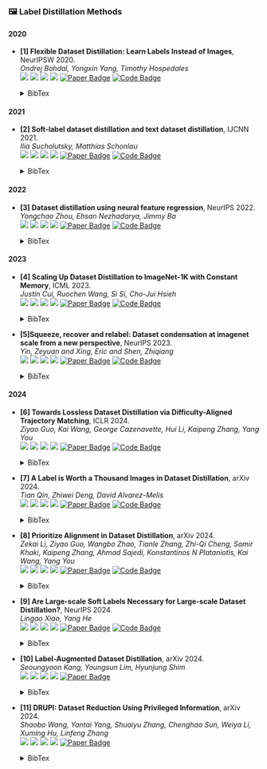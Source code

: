 ### 🖼️ Label Distillation Methods

#### 2020
- **[1] Flexible Dataset Distillation: Learn Labels Instead of Images**, NeurIPSW 2020.  
*Ondrej Bohdal, Yongxin Yang, Timothy Hospedales*  
![](https://img.shields.io/badge/LD-blue) ![](https://img.shields.io/badge/Image_Classification-green) ![](https://img.shields.io/badge/Label_Distillation-red) ![](https://img.shields.io/badge/Dataset_Distillation-orange)
<a href="https://meta-learn.github.io/2020/papers/42_paper.pdf"><img src="https://img.shields.io/badge/NeurIPSW-Paper-%23D2691E" alt="Paper Badge"></a>
<a href="https://github.com/ondrejbohdal/label-distillation"><img src="https://img.shields.io/badge/GitHub-Code-brightgreen?logo=github" alt="Code Badge"></a>
    <details> <summary>BibTex</summary>

    ```bibtex
    @inproceedings{bohdal2020flexible,
      title={Flexible Dataset Distillation: Learn Labels Instead of Images},
      author={Bohdal, Ondrej and Yang, Yongxin and Hospedales, Timothy M},
      booktitle={4th Workshop on Meta-Learning at NeurIPS 2020},
      year={2020}
    }
    ```

    </details>

#### 2021
- **[2] Soft-label dataset distillation and text dataset distillation**, IJCNN 2021.  
*Ilia Sucholutsky, Matthias Schonlau*  
![](https://img.shields.io/badge/SLDD-blue) ![](https://img.shields.io/badge/Image_Classification-green) ![](https://img.shields.io/badge/Label_Distillation-red) ![](https://img.shields.io/badge/Dataset_Distillation-orange)
<a href="https://ieeexplore.ieee.org/abstract/document/9533769"><img src="https://img.shields.io/badge/IJCNN-Paper-%23D2691E" alt="Paper Badge"></a>
<a href="https://github.com/ilia10000/dataset-distillation"><img src="https://img.shields.io/badge/GitHub-Code-brightgreen?logo=github" alt="Code Badge"></a>
    <details> <summary>BibTex</summary>

    ```bibtex
    @inproceedings{sucholutsky2021soft,
      title={Soft-label dataset distillation and text dataset distillation},
      author={Sucholutsky, Ilia and Schonlau, Matthias},
      booktitle={2021 International Joint Conference on Neural Networks (IJCNN)},
      pages={1--8},
      year={2021},
      organization={IEEE}
    }
    ```

    </details>

#### 2022
- **[3] Dataset distillation using neural feature regression**, NeurIPS 2022.  
*Yongchao Zhou, Ehsan Nezhadarya, Jimmy Ba*  
![](https://img.shields.io/badge/FRePo-blue) ![](https://img.shields.io/badge/Image_Classification-green) ![](https://img.shields.io/badge/Label_Distillation-red) ![](https://img.shields.io/badge/Dataset_Distillation-orange)
<a href="https://proceedings.neurips.cc/paper_files/paper/2022/file/3fe2a777282299ecb4f9e7ebb531f0ab-Supplemental-Conference.pdf"><img src="https://img.shields.io/badge/NeurIPS-Paper-%23D2691E" alt="Paper Badge"></a>
<a href="https://github.com/yongchaoz/FRePo"><img src="https://img.shields.io/badge/GitHub-Code-brightgreen?logo=github" alt="Code Badge"></a>
    <details> <summary>BibTex</summary>

    ```bibtex
    @article{zhou2022dataset,
      title={Dataset distillation using neural feature regression},
      author={Zhou, Yongchao and Nezhadarya, Ehsan and Ba, Jimmy},
      journal={Advances in Neural Information Processing Systems},
      volume={35},
      pages={9813--9827},
      year={2022}
    }
    ```

    </details>

#### 2023
- **[4] Scaling Up Dataset Distillation to ImageNet-1K with Constant Memory**, ICML 2023.  
*Justin Cui, Ruochen Wang, Si Si, Cho-Jui Hsieh*  
![](https://img.shields.io/badge/TESLA-blue) ![](https://img.shields.io/badge/Image_Classification-green) ![](https://img.shields.io/badge/Label_Distillation-red) ![](https://img.shields.io/badge/Dataset_Distillation-orange)
<a href="https://proceedings.mlr.press/v202/cui23e/cui23e.pdf"><img src="https://img.shields.io/badge/ICML-Paper-%23D2691E" alt="Paper Badge"></a>
<a href="https://github.com/justincui03/tesla"><img src="https://img.shields.io/badge/GitHub-Code-brightgreen?logo=github" alt="Code Badge"></a>
    <details> <summary>BibTex</summary>

    ```bibtex
    @inproceedings{cui2023scaling,
      title={Scaling up dataset distillation to imagenet-1k with constant memory},
      author={Cui, Justin and Wang, Ruochen and Si, Si and Hsieh, Cho-Jui},
      booktitle={International Conference on Machine Learning},
      year={2023}
    }
    ```

    </details>

- **[5]Squeeze, recover and relabel: Dataset condensation at imagenet scale from a new perspective**, NeurIPS 2023.  
*Yin, Zeyuan and Xing, Eric and Shen, Zhiqiang*  
![](https://img.shields.io/badge/SRe2L-blue) ![](https://img.shields.io/badge/Image_Classification-green) ![](https://img.shields.io/badge/Label_Distillation-red) ![](https://img.shields.io/badge/Dataset_Distillation-orange)
<a href="https://proceedings.neurips.cc/paper_files/paper/2023/file/e91fb65c6324a984ea9ef39a5b84af04-Paper-Conference.pdf"><img src="https://img.shields.io/badge/NeurIPS-Paper-%23D2691E" alt="Paper Badge"></a>
<a href="https://zeyuanyin.github.io/projects/SRe2L"><img src="https://img.shields.io/badge/GitHub-Code-brightgreen?logo=github" alt="Code Badge"></a>


    <details> <summary>BibTex</summary>

    ```bibtex
    @article{yin2024squeeze,
    title={Squeeze, recover and relabel: Dataset condensation at imagenet scale from a new perspective},
    author={Yin, Zeyuan and Xing, Eric and Shen, Zhiqiang},
    journal={Advances in Neural Information Processing Systems},
    volume={36},
    year={2024}
    }
    ```

    </details>

#### 2024
- **[6] Towards Lossless Dataset Distillation via Difficulty-Aligned Trajectory Matching**, ICLR 2024.  
*Ziyao Guo, Kai Wang, George Cazenavette, Hui Li, Kaipeng Zhang, Yang You*  
![](https://img.shields.io/badge/DATM-blue) ![](https://img.shields.io/badge/Image_Classification-green) ![](https://img.shields.io/badge/Label_Distillation-red) ![](https://img.shields.io/badge/Dataset_Distillation-orange)
<a href="https://openreview.net/pdf?id=rTBL8OhdhH"><img src="https://img.shields.io/badge/ICLR-Paper-%23D2691E" alt="Paper Badge"></a>
<a href="https://github.com/NUS-HPC-AI-Lab/DATM"><img src="https://img.shields.io/badge/GitHub-Code-brightgreen?logo=github" alt="Code Badge"></a>
    <details> <summary>BibTex</summary>

    ```bibtex
    @inproceedings{guo2024lossless,
      title={Towards Lossless Dataset Distillation via Difficulty-Aligned Trajectory Matching}, 
      author={Ziyao Guo and Kai Wang and George Cazenavette and Hui Li and Kaipeng Zhang and Yang You},
      year={2024},
      booktitle={The Twelfth International Conference on Learning Representations}
    }
    ```

    </details>

- **[7] A Label is Worth a Thousand Images in Dataset Distillation**, arXiv 2024.  
*Tian Qin, Zhiwei Deng, David Alvarez-Melis*  
![](https://img.shields.io/badge/Soft_Label-blue) ![](https://img.shields.io/badge/Image_Classification-green) ![](https://img.shields.io/badge/Label_Distillation-red) ![](https://img.shields.io/badge/Dataset_Distillation-orange)
<a href="https://arxiv.org/pdf/2406.10485"><img src="https://img.shields.io/badge/arXiv-Paper-%23D2691E" alt="Paper Badge"></a>
<a href="https://github.com/sunnytqin/no-distillation"><img src="https://img.shields.io/badge/GitHub-Code-brightgreen?logo=github" alt="Code Badge"></a>
    <details> <summary>BibTex</summary>

    ```bibtex
    @article{qin2024label,
      title={A Label is Worth a Thousand Images in Dataset Distillation},
      author={Qin, Tian and Deng, Zhiwei and Alvarez-Melis, David},
      journal={arXiv preprint arXiv:2406.10485},
      year={2024}
    }
    ```

    </details>

- **[8] Prioritize Alignment in Dataset Distillation**, arXiv 2024.  
*Zekai Li, Ziyao Guo, Wangbo Zhao, Tianle Zhang, Zhi-Qi Cheng, Samir Khaki, Kaipeng Zhang, Ahmad Sajedi, Konstantinos N Plataniotis, Kai Wang, Yang You*  
![](https://img.shields.io/badge/PAD-blue) ![](https://img.shields.io/badge/Image_Classification-green) ![](https://img.shields.io/badge/Label_Distillation-red) ![](https://img.shields.io/badge/Dataset_Distillation-orange)
<a href="https://arxiv.org/pdf/2408.03360"><img src="https://img.shields.io/badge/arXiv-Paper-%23D2691E" alt="Paper Badge"></a>
<a href="https://github.com/NUS-HPC-AI-Lab/PAD"><img src="https://img.shields.io/badge/GitHub-Code-brightgreen?logo=github" alt="Code Badge"></a>
    <details> <summary>BibTex</summary>

    ```bibtex
    @article{li2024prioritize,
      title={Prioritize Alignment in Dataset Distillation},
      author={Li, Zekai and Guo, Ziyao and Zhao, Wangbo and Zhang, Tianle and Cheng, Zhi-Qi and Khaki, Samir and Zhang, Kaipeng and Sajedi, Ahmad and Plataniotis, Konstantinos N and Wang, Kai and others},
      journal={arXiv preprint arXiv:2408.03360},
      year={2024}
    }

    ```

    </details>

- **[9] Are Large-scale Soft Labels Necessary for Large-scale Dataset Distillation?**, NeurIPS 2024.  
*Lingao Xiao, Yang He*  
![](https://img.shields.io/badge/LPLD-blue) ![](https://img.shields.io/badge/Image_Classification-green) ![](https://img.shields.io/badge/Label_Distillation-red) ![](https://img.shields.io/badge/Dataset_Distillation-orange)
<a href="https://openreview.net/forum?id=12A1RT1L87"><img src="https://img.shields.io/badge/NeurIPS-Paper-%23D2691E" alt="Paper Badge"></a>
<a href="https://github.com/he-y/soft-label-pruning-for-dataset-distillation."><img src="https://img.shields.io/badge/GitHub-Code-brightgreen?logo=github" alt="Code Badge"></a>
    <details> <summary>BibTex</summary>

    ```bibtex
    @inproceedings{xiao2024large,
      title={Are Large-scale Soft Labels Necessary for Large-scale Dataset Distillation?},
      author={Xiao, Lingao and He, Yang},
      booktitle={The Thirty-eighth Annual Conference on Neural Information Processing Systems}  
    }
    ```

    </details>

- **[10] Label-Augmented Dataset Distillation**, arXiv 2024.  
*Seoungyoon Kang, Youngsun Lim, Hyunjung Shim*  
![](https://img.shields.io/badge/LADD-blue) ![](https://img.shields.io/badge/Image_Classification-green) ![](https://img.shields.io/badge/Label_Distillation-red) ![](https://img.shields.io/badge/Dataset_Distillation-orange)
<a href="https://arxiv.org/pdf/2409.16239"><img src="https://img.shields.io/badge/arXiv-Paper-%23D2691E" alt="Paper Badge"></a>
    <details> <summary>BibTex</summary>

    ```bibtex
    @article{kang2024label,
      title={Label-Augmented Dataset Distillation},
      author={Kang, Seoungyoon and Lim, Youngsun and Shim, Hyunjung},
      journal={arXiv preprint arXiv:2409.16239},
      year={2024}
    }
    ```

    </details>

- **[11] DRUPI: Dataset Reduction Using Privileged Information**, arXiv 2024.  
*Shaobo Wang, Yantai Yang, Shuaiyu Zhang, Chenghao Sun, Weiya Li, Xuming Hu, Linfeng Zhang*  
![](https://img.shields.io/badge/DRUPI-blue) ![](https://img.shields.io/badge/Image_Classification-green) ![](https://img.shields.io/badge/Label_Distillation-red) ![](https://img.shields.io/badge/Dataset_Distillation-orange)
<a href="https://arxiv.org/pdf/2410.01611"><img src="https://img.shields.io/badge/arXiv-Paper-%23D2691E" alt="Paper Badge"></a>
    <details> <summary>BibTex</summary>

    ```bibtex
    @article{wang2024drupi,
      title={DRUPI: Dataset Reduction Using Privileged Information},
      author={Wang, Shaobo and Yang, Yantai and Zhang, Shuaiyu and Sun, Chenghao and Li, Weiya and Hu, Xuming and Zhang, Linfeng},
      journal={arXiv preprint arXiv:2410.01611},
      year={2024}
    }
    ```

    </details>
